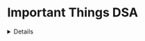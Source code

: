 # Important Things DSA

<details>
<details>
<summary>Linked List</summary>

<details>

<details>
<summary>Tree</summary>

<details>
<details>
<summary>Graph</summary>

<details>


</details>